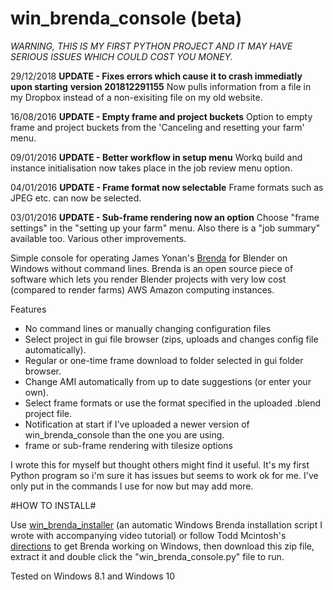 # win_brenda_console (beta)

*WARNING, THIS IS MY FIRST PYTHON PROJECT AND IT MAY HAVE SERIOUS ISSUES WHICH COULD COST YOU MONEY.*

29/12/2018 **UPDATE - Fixes errors which cause it to crash immediatly upon starting**
**version 201812291155**
Now pulls information from a file in my Dropbox instead of a non-exisiting file on my old website.

16/08/2016 **UPDATE - Empty frame and project buckets**
Option to empty frame and project buckets from the 'Canceling and resetting your farm' menu.

09/01/2016 **UPDATE - Better workflow in setup menu**
Workq build and instance initialisation now takes place in the job review menu option.

04/01/2016 **UPDATE - Frame format now selectable**
Frame formats such as JPEG etc. can now be selected.

03/01/2016 **UPDATE - Sub-frame rendering now an option**
Choose "frame settings" in the "setting up your farm" menu. Also there is a "job summary" available too. Various other improvements.

Simple console for operating James Yonan's [Brenda](https://github.com/jamesyonan/brenda) for Blender on Windows without command lines. Brenda is an open source piece of software which lets you render Blender projects with very low cost (compared to render farms) AWS Amazon computing instances.

Features

* No command lines or manually changing configuration files
* Select project in gui file browser (zips, uploads and changes config file automatically).
* Regular or one-time frame download to folder selected in gui folder browser.
* Change AMI automatically from up to date suggestions (or enter your own).
* Select frame formats or use the format specified in the uploaded .blend project file.
* Notification at start if I've uploaded a newer version of win_brenda_console than the one you are using.
* frame or sub-frame rendering with tilesize options

I wrote this for myself but thought others might find it useful. It's my first Python program so i'm sure it has issues but seems to work ok for me. I've only put in the commands I use for now but may add more.
 
#HOW TO INSTALL#

Use [win_brenda_installer](https://github.com/rider-rebooted/win_brenda_installer) (an automatic Windows Brenda installation script I wrote with accompanying video tutorial) or follow Todd Mcintosh's [directions](http://brendapro.com/forum/viewtopic.php?f=0&t=76&sid=e6bc8c5335e35bab0605da5a5a6f9965) to get Brenda working on Windows, then download this zip file, extract it and double click the "win_brenda_console.py" file to run.


Tested on Windows 8.1 and Windows 10


